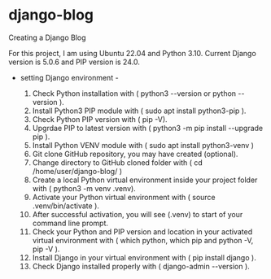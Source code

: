 # django-blog
Creating a Django Blog

For this project, I am using Ubuntu 22.04 and Python 3.10.
Current Django version is 5.0.6 and PIP version is 24.0.

* setting Django environment - 

    1.  Check Python installation with ( python3 --version or python --version ).
    2.  Install Python3 PIP module with ( sudo apt install python3-pip ).
    3.  Check Python PIP version with ( pip -V).
    4.  Upgrdae PIP to latest version with ( python3 -m pip install --upgrade pip ).
    5.  Install Python VENV module with ( sudo apt install python3-venv )
    6.  Git clone GitHub repository, you may have created (optional).
    7.  Change directory to GitHub cloned folder with ( cd /home/user/django-blog/ )
    8.  Create a local Python virtual environment inside your project folder 
        with ( python3 -m venv .venv).
    9.  Activate your Python virtual environment with ( source .venv/bin/activate ).
    10. After successful activation, you will see (.venv) to start of your command line prompt.
    11. Check your Python and PIP version and location in your activated virtual environment
        with ( which python, which pip and python -V, pip -V ).
    12. Install Django in your virtual environment with ( pip install django ).
    13. Check Django installed properly with ( django-admin --version ).
